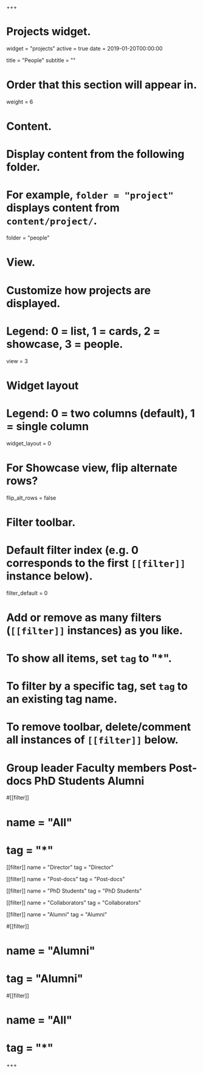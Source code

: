 +++
# Projects widget.
widget = "projects"
active = true
date = 2019-01-20T00:00:00

title = "People"
subtitle = ""

# Order that this section will appear in.
weight = 6

# Content.
# Display content from the following folder.
# For example, `folder = "project"` displays content from `content/project/`.
folder = "people"

# View.
# Customize how projects are displayed.
# Legend: 0 = list, 1 = cards, 2 = showcase, 3 = people.
view = 3

# Widget layout
# Legend: 0 = two columns (default), 1 = single column
widget_layout = 0

# For Showcase view, flip alternate rows?
flip_alt_rows = false

# Filter toolbar.

# Default filter index (e.g. 0 corresponds to the first `[[filter]]` instance below).
filter_default = 0

# Add or remove as many filters (`[[filter]]` instances) as you like.
# To show all items, set `tag` to "*".
# To filter by a specific tag, set `tag` to an existing tag name.
# To remove toolbar, delete/comment all instances of `[[filter]]` below.
# Group leader Faculty members Post-docs PhD Students Alumni

#[[filter]]
#  name = "All"
#  tag = "*"

[[filter]]
  name = "Director"
  tag = "Director"

[[filter]]
  name = "Post-docs"
  tag = "Post-docs" 


[[filter]]
  name = "PhD Students"
  tag = "PhD Students"


[[filter]]
  name = "Collaborators"
  tag = "Collaborators"

[[filter]]
  name = "Alumni"
  tag = "Alumni"

#[[filter]]
#  name = "Alumni"
#  tag = "Alumni"

#[[filter]]
#  name = "All"
#  tag = "*"

+++

